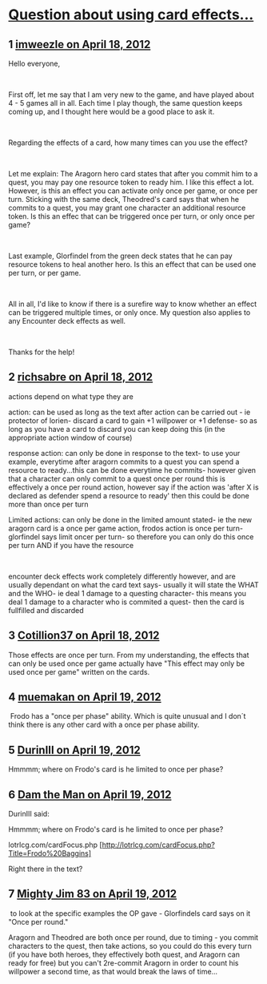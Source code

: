 # [Question about using card effects...](https://community.fantasyflightgames.com/topic/63309-question-about-using-card-effects/)

## 1 [imweezle on April 18, 2012](https://community.fantasyflightgames.com/topic/63309-question-about-using-card-effects/?do=findComment&comment=619423)

Hello everyone,

 

First off, let me say that I am very new to the game, and have played about 4 - 5 games all in all. Each time I play though, the same question keeps coming up, and I thought here would be a good place to ask it.

 

Regarding the effects of a card, how many times can you use the effect?

 

Let me explain: The Aragorn hero card states that after you commit him to a quest, you may pay one resource token to ready him. I like this effect a lot. However, is this an effect you can activate only once per game, or once per turn. Sticking with the same deck, Theodred's card says that when he commits to a quest, you may grant one character an additional resource token. Is this an effec that can be triggered once per turn, or only once per game?

 

Last example, Glorfindel from the green deck states that he can pay resource tokens to heal another hero. Is this an effect that can be used one per turn, or per game.

 

All in all, I'd like to know if there is a surefire way to know whether an effect can be triggered multiple times, or only once. My question also applies to any Encounter deck effects as well.

 

Thanks for the help!

## 2 [richsabre on April 18, 2012](https://community.fantasyflightgames.com/topic/63309-question-about-using-card-effects/?do=findComment&comment=619437)

actions depend on what type they are

action: can be used as long as the text after action can be carried out - ie protector of lorien- discard a card to gain +1 willpower or +1 defense- so as long as you have a card to discard you can keep doing this (in the appropriate action window of course)

response action: can only be done in response to the text- to use your example, everytime after aragorn commits to a quest you can spend a resource to ready...this can be done everytime he commits- however given that a character can only commit to a quest once per round this is effectively a once per round action, however say if the action was 'after X is declared as defender spend a resource to ready' then this could be done more than once per turn

Limited actions: can only be done in the limited amount stated- ie the new aragorn card is a once per game action, frodos action is once per turn- glorfindel says limit oncer per turn- so therefore you can only do this once per turn AND if you have the resource

 

encounter deck effects work completely differently however, and are usually dependant on what the card text says- usually it will state the WHAT and the WHO- ie deal 1 damage to a questing character- this means you deal 1 damage to a character who is commited a quest- then the card is fullfilled and discarded

## 3 [Cotillion37 on April 18, 2012](https://community.fantasyflightgames.com/topic/63309-question-about-using-card-effects/?do=findComment&comment=619439)

Those effects are once per turn. From my understanding, the effects that can only be used once per game actually have "This effect may only be used once per game" written on the cards.

## 4 [muemakan on April 19, 2012](https://community.fantasyflightgames.com/topic/63309-question-about-using-card-effects/?do=findComment&comment=619533)

 Frodo has a "once per phase" ability. Which is quite unusual and I don´t think there is any other card with a once per phase ability.

## 5 [DurinIII on April 19, 2012](https://community.fantasyflightgames.com/topic/63309-question-about-using-card-effects/?do=findComment&comment=619589)

Hmmmm; where on Frodo's card is he limited to once per phase?  

## 6 [Dam the Man on April 19, 2012](https://community.fantasyflightgames.com/topic/63309-question-about-using-card-effects/?do=findComment&comment=619597)

DurinIII said:

Hmmmm; where on Frodo's card is he limited to once per phase?  



lotrlcg.com/cardFocus.php [http://lotrlcg.com/cardFocus.php?Title=Frodo%20Baggins]

Right there in the text?

## 7 [Mighty Jim 83 on April 19, 2012](https://community.fantasyflightgames.com/topic/63309-question-about-using-card-effects/?do=findComment&comment=619640)

 to look at the specific examples the OP gave - Glorfindels card says on it "Once per round."

Aragorn and Theodred are both once per round, due to timing - you commit characters to the quest, then take actions, so you could do this every turn (if you have both heroes, they effectively both quest, and Aragorn can ready for free) but you can't 2re-commit Aragorn in order to count his willpower a second time, as that would break the laws of time...


